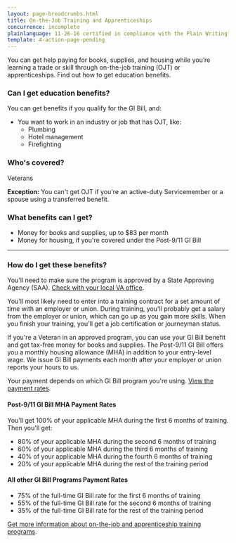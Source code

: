 ```yaml
---
layout: page-breadcrumbs.html
title: On-the-Job Training and Apprenticeships
concurrence: incomplete
plainlanguage: 11-26-16 certified in compliance with the Plain Writing Act
template: 4-action-page-pending
---
```


<div class="va-introtext">

You can get help paying for books, supplies, and housing while you’re learning a trade or skill through on-the-job training (OJT) or apprenticeships. Find out how to get education benefits.

</div>


<div class="feature" markdown="1">

### Can I get education benefits? 
You can get benefits if you qualify for the GI Bill, and:
  -	You want to work in an industry or job that has OJT, like:
      -	Plumbing
      -	Hotel management
      -	Firefighting

### Who's covered?
Veterans<br />

**Exception:** 
You can't get OJT if you're an active-duty Servicemember or a spouse using a transferred benefit.
</div>

### What benefits can I get?

-	Money for books and supplies, up to $83 per month
-	Money for housing, if you're covered under the Post-9/11 GI Bill

-----

### How do I get these benefits? 

You'll need to make sure the program is approved by a State Approving Agency (SAA). [Check with your local VA office](/facilities). 

You'll most likely need to enter into a training contract for a set amount of time with an employer or union. During training, you'll probably get a salary from the employer or union, which can go up as you gain more skills. When you finish your training, you'll get a job certification or journeyman status.

If you're a Veteran in an approved program, you can use your GI Bill benefit and get tax-free money for books and supplies. The Post-9/11 GI Bill offers you a monthly housing allowance (MHA) in addition to your entry-level wage. We issue GI Bill payments each month after your employer or union reports your hours to us.

Your payment depends on which GI Bill program you're using. [View the payment rates](http://www.benefits.va.gov/gibill/resources/benefits_resources/rate_tables.asp).

#### Post-9/11 GI Bill MHA Payment Rates
You'll get 100% of your applicable MHA during the first 6 months of training. Then you'll get:

- 80% of your applicable MHA during the second 6 months of training
- 60% of your applicable MHA during the third 6 months of training
- 40% of your applicable MHA during the fourth 6 months of training
- 20% of your applicable MHA during the rest of the training period

#### All other GI Bill Programs Payment Rates

- 75% of the full-time GI Bill rate for the first 6 months of training
- 55% of the full-time GI Bill rate for the second 6 months of training
- 35% of the full-time GI Bill rate for the rest of the training period

[Get more information about on-the-job and apprenticeship training programs](http://www.benefits.va.gov/gibill/docs/factsheets/OJT_Factsheet.pdf).
